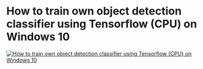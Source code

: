 
<h1>How to train own object detection classifier using Tensorflow (CPU) on Windows 10</h2>


<a href="https://www.youtube.com/watch?v=ahh9aTrlR54"><img src="http://i3.ytimg.com/vi/Wp9VDu7cpyk/maxresdefault.jpg" alt="How to train own object detection classifier using Tensorflow (CPU) on Windows 10"></a>


